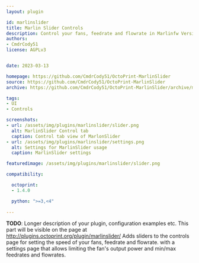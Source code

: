 ```yaml
---
layout: plugin

id: marlinslider
title: Marlin Slider Controls
description: Control your fans, feedrate and flowrate in Marlinfw Version 2+.
authors:
- CmdrCody51
license: AGPLv3


date: 2023-03-13

homepage: https://github.com/CmdrCody51/OctoPrint-MarlinSlider
source: https://github.com/CmdrCody51/OctoPrint-MarlinSlider
archive: https://github.com/CmdrCody51/OctoPrint-MarlinSlider/archive/master.zip

tags:
- UI
- Controls

screenshots:
- url: /assets/img/plugins/marlinslider/slider.png
  alt: MarlinSlider Control tab
  caption: Control tab view of MarlonSlider
- url: /assets/img/plugins/marlinslider/settings.png
  alt: Settings for MarlinSlider usage
  caption: MarlinSlider settings

featuredimage: /assets/img/plugins/marlinslider/slider.png

compatibility:

  octoprint:
  - 1.4.0

  python: ">=3,<4"
  
---
```


**TODO**: 
Longer description of your plugin, configuration examples etc.
This part will be visible on the page at http://plugins.octoprint.org/plugin/marlinslider/
Adds sliders to the controls page for setting the speed of your fans, feedrate and flowrate. with a settings page that allows limiting the fan's output power and min/max feedrates and flowrates.
